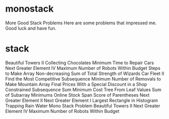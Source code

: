 # monostack
More Good Stack Problems
Here are some problems that impressed me.
Good luck and have fun.

# stack
Beautiful Towers II
Collecting Chocolates
Minimum Time to Repair Cars
Next Greater Element IV
Maximum Number of Robots Within Budget
Steps to Make Array Non-decreasing
Sum of Total Strength of Wizards
Car Fleet II
Find the Most Competitive Subsequence
Minimum Number of Removals to Make Mountain Array
Final Prices With a Special Discount in a Shop
Constrained Subsequence Sum
Minimum Cost Tree From Leaf Values
Sum of Subarray Minimums
Online Stock Span
Score of Parentheses
Next Greater Element II
Next Greater Element I
Largest Rectangle in Histogram
Trapping Rain Water
Mono Stack Problem
Beautiful Towers II
Next Greater Element IV
Maximum Number of Robots Within Budget
